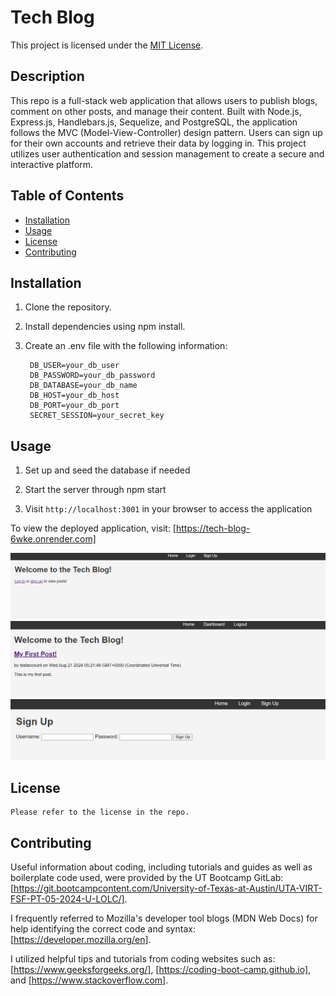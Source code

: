 # Tech Blog

This project is licensed under the [MIT License](https://opensource.org/licenses/MIT).

## Description
This repo is a full-stack web application that allows users to publish blogs, comment on other posts, and manage their content. Built with Node.js, Express.js, Handlebars.js, Sequelize, and PostgreSQL, the application follows the MVC (Model-View-Controller) design pattern. Users can sign up for their own accounts and retrieve their data by logging in. This project utilizes user authentication and session management to create a secure and interactive platform.

## Table of Contents
  - [Installation](#installation)
  - [Usage](#usage)
  - [License](#license)
  - [Contributing](#contributing)

  ## Installation
  
1. Clone the repository.

2. Install dependencies using npm install.

3. Create an .env file with the following information:
      
        DB_USER=your_db_user
        DB_PASSWORD=your_db_password
        DB_DATABASE=your_db_name
        DB_HOST=your_db_host
        DB_PORT=your_db_port
        SECRET_SESSION=your_secret_key
    
## Usage

1. Set up and seed the database if needed

2. Start the server through npm start

3. Visit `http://localhost:3001` in your browser to access the application

To view the deployed application, visit: [https://tech-blog-6wke.onrender.com]

![Screenshot of Home Page](/images/Screenshot1.png)
![Screenshot of Dashboard](/images/Screenshot2.png)
![Screenshot of Sign Up Page](/images/Screenshot3.png)

 ## License
    
    Please refer to the license in the repo.

  ## Contributing
  
  Useful information about coding, including tutorials and guides as well as boilerplate code used, were provided by the UT Bootcamp GitLab: [https://git.bootcampcontent.com/University-of-Texas-at-Austin/UTA-VIRT-FSF-PT-05-2024-U-LOLC/].
    
  I frequently referred to Mozilla's developer tool blogs (MDN Web Docs) for help identifying the correct code and syntax: [https://developer.mozilla.org/en].
  
  I utilized helpful tips and tutorials from coding websites such as: [https://www.geeksforgeeks.org/], [https://coding-boot-camp.github.io], and [https://www.stackoverflow.com].
